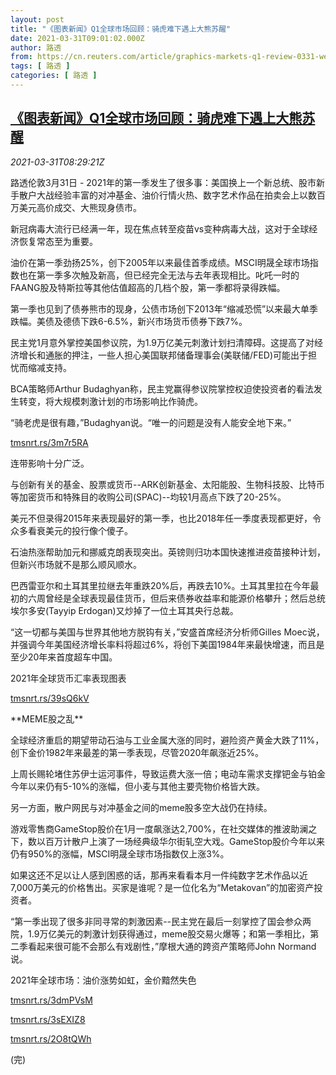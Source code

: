 ```yaml
---
layout: post
title: "《图表新闻》Q1全球市场回顾：骑虎难下遇上大熊苏醒"
date: 2021-03-31T09:01:02.000Z
author: 路透
from: https://cn.reuters.com/article/graphics-markets-q1-review-0331-wedn-idCNKBS2BN0Z0
tags: [ 路透 ]
categories: [ 路透 ]
---
```

<!--1617181262000-->
[《图表新闻》Q1全球市场回顾：骑虎难下遇上大熊苏醒](https://cn.reuters.com/article/graphics-markets-q1-review-0331-wedn-idCNKBS2BN0Z0)
------

<div>
<div><i>2021-03-31T08:29:21Z</i></div><p>路透伦敦3月31日 - 2021年的第一季发生了很多事：美国换上一个新总统、股市新手散户大战经验丰富的对冲基金、油价行情火热、数字艺术作品在拍卖会上以数百万美元高价成交、大熊现身债市。</p><p>新冠病毒大流行已经满一年，现在焦点转至疫苗vs变种病毒大战，这对于全球经济恢复常态至为重要。</p><p>油价在第一季劲扬25%，创下2005年以来最佳首季成绩。MSCI明晟全球市场指数也在第一季多次触及新高，但已经完全无法与去年表现相比。叱吒一时的FAANG股及特斯拉等其他估值超高的几档个股，第一季都将录得跌幅。</p><p>第一季也见到了债券熊市的现身，公债市场创下2013年“缩减恐慌”以来最大单季跌幅。美债及德债下跌6-6.5%，新兴市场货币债券下跌7%。</p><p>民主党1月意外掌控美国参议院，为1.9万亿美元刺激计划扫清障碍。这提高了对经济增长和通胀的押注，一些人担心美国联邦储备理事会(美联储/FED)可能出于担忧而缩减支持。</p><p>BCA策略师Arthur Budaghyan称，民主党赢得参议院掌控权迫使投资者的看法发生转变，将大规模刺激计划的市场影响比作骑虎。</p><p>“骑老虎是很有趣，”Budaghyan说。“唯一的问题是没有人能安全地下来。”</p><p><a href="https://tmsnrt.rs/3m7r5RA">tmsnrt.rs/3m7r5RA</a></p><p>连带影响十分广泛。</p><p>与创新有关的基金、股票或货币--ARK创新基金、太阳能股、生物科技股、比特币等加密货币和特殊目的收购公司(SPAC)--均较1月高点下跌了20-25%。</p><p>美元不但录得2015年来表现最好的第一季，也比2018年任一季度表现都更好，令众多看衰美元的投行像个傻子。</p><p>石油热涨帮助加元和挪威克朗表现突出。英镑则归功本国快速推进疫苗接种计划，但新兴市场就不是那么顺风顺水。</p><p>巴西雷亚尔和土耳其里拉继去年重跌20%后，再跌去10%。土耳其里拉在今年最初的六周曾经是全球表现最佳货币，但后来债券收益率和能源价格攀升；然后总统埃尔多安(Tayyip Erdogan)又炒掉了一位土耳其央行总裁。</p><p>“这一切都与美国与世界其他地方脱钩有关，”安盛首席经济分析师Gilles Moec说，并强调今年美国经济增长率料将超过6%，将创下美国1984年来最快增速，而且是至少20年来首度超车中国。</p><p>2021年全球货币汇率表现图表</p><p><a href="https://tmsnrt.rs/39sQ6kV">tmsnrt.rs/39sQ6kV</a></p><p>**MEME股之乱**</p><p>全球经济重启的期望带动石油与工业金属大涨的同时，避险资产黄金大跌了11%，创下金价1982年来最差的第一季表现，尽管2020年飙涨近25%。</p><p>上周长赐轮堵住苏伊士运河事件，导致运费大涨一倍；电动车需求支撑钯金与铂金今年以来仍有5-10%的涨幅，但小麦与其他主要壳物价格皆大跌。</p><p>另一方面，散户网民与对冲基金之间的meme股多空大战仍在持续。</p><p>游戏零售商GameStop股价在1月一度飙涨达2,700%，在社交媒体的推波助澜之下，数以百万计散户上演了一场经典级华尔街轧空大戏。GameStop股价今年以来仍有950%的涨幅，MSCI明晟全球市场指数仅上涨3%。</p><p>如果这还不足以让人感到困惑的话，那再来看看本月一件纯数字艺术作品以近7,000万美元的价格售出。买家是谁呢？是一位化名为“Metakovan”的加密资产投资者。</p><p>“第一季出现了很多非同寻常的刺激因素--民主党在最后一刻掌控了国会参众两院，1.9万亿美元的刺激计划获得通过，meme股交易火爆等；和第一季相比，第二季看起来很可能不会那么有戏剧性，”摩根大通的跨资产策略师John Normand说。</p><p>2021年全球市场：油价涨势如虹，金价黯然失色</p><p><a href="https://tmsnrt.rs/3dmPVsM">tmsnrt.rs/3dmPVsM</a></p><p><a href="https://tmsnrt.rs/3sEXIZ8">tmsnrt.rs/3sEXIZ8</a></p><p><a href="https://tmsnrt.rs/2O8tQWh">tmsnrt.rs/2O8tQWh</a></p><p>(完)</p>
</div>
